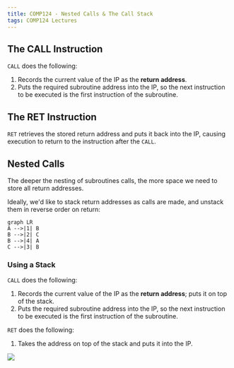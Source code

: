 ```yaml
---
title: COMP124 - Nested Calls & The Call Stack
tags: COMP124 Lectures
---
```

## The CALL Instruction
`CALL` does the following:

1. Records the current value of the IP as the **return address**.
1. Puts the required subroutine address into the IP, so the next instruction to be executed is the first instruction of the subroutine.

## The RET Instruction
`RET` retrieves the stored return address and puts it back into the IP, causing execution to return to the instruction after the `CALL`.

## Nested Calls
The deeper the nesting of subroutines calls, the more space we need to store all return addresses.

Ideally, we'd like to stack return addresses as calls are made, and unstack them in reverse order on return:

```mermaid
graph LR
A -->|1| B
B -->|2| C
B -->|4| A
C -->|3| B
```

### Using a Stack
`CALL` does the following:

1. Records the current value of the IP as the **return address**; puts it on top of the stack.
1. Puts the required subroutine address into the IP, so the next instruction to be executed is the first instruction of the subroutine.

`RET` does the following:

1. Takes the address on top of the stack and puts it into the IP.

![]({{site.baseurl}}/assets/comp124/lectures/2021-02-23-2.png)